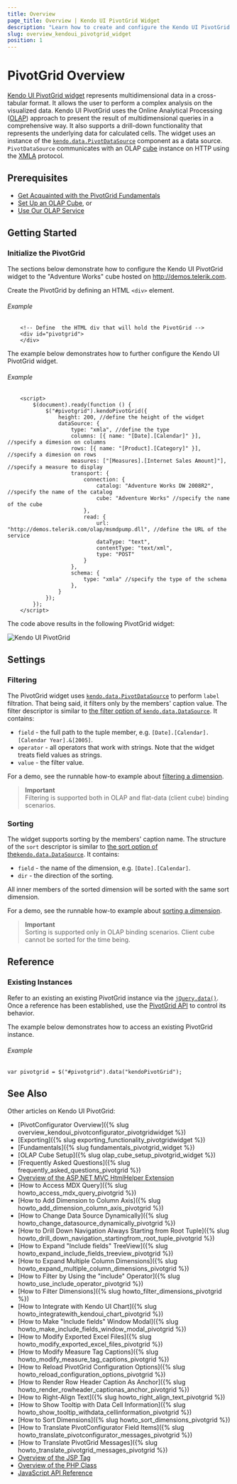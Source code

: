 ```yaml
---
title: Overview
page_title: Overview | Kendo UI PivotGrid Widget
description: "Learn how to create and configure the Kendo UI PivotGrid widget."
slug: overview_kendoui_pivotgrid_widget
position: 1
---
```


# PivotGrid Overview

[Kendo UI PivotGrid widget](http://demos.telerik.com/kendo-ui/pivotgrid/index) represents multidimensional data in a cross-tabular format. It allows the user to perform a complex analysis on the visualized data. Kendo UI PivotGrid uses the Online Analytical Processing ([OLAP](http://en.wikipedia.org/wiki/Online_analytical_processing)) approach to present the result of multidimensional queries in a comprehensive way. It also supports a drill-down functionality that represents the underlying data for calculated cells. The widget uses an instance of the [`kendo.data.PivotDataSource`](/api/framework/pivotdatasource) component as a data source. `PivotDataSource` communicates with an OLAP [cube](http://en.wikipedia.org/wiki/OLAP_cube) instance on HTTP using the [XMLA](http://en.wikipedia.org/wiki/XML_for_Analysis) protocol.

## Prerequisites

- [Get Acquainted with the PivotGrid Fundamentals](/web/pivotgrid/fundamentals)
- [Set Up an OLAP Cube](/web/pivotgrid/olap-cube-setup), or 
- [Use Our OLAP Service](http://demos.telerik.com/olap/msmdpump.dll)

## Getting Started

### Initialize the PivotGrid

The sections below demonstrate how to configure the Kendo UI PivotGrid widget to the "Adventure Works" cube hosted on http://demos.telerik.com. 

Create the PivotGrid by defining an HTML `<div>` element.

###### Example

		<!-- Define	 the HTML div that will hold the PivotGrid -->
		<div id="pivotgrid">
		</div>

The example below demonstrates how to further configure the Kendo UI PivotGrid widget.

###### Example 

        <script>
        	$(document).ready(function () {
            	$("#pivotgrid").kendoPivotGrid({
					height: 200, //define the height of the widget
					dataSource: {
						type: "xmla", //define the type
						columns: [{ name: "[Date].[Calendar]" }], //specify a dimesion on columns
						rows: [{ name: "[Product].[Category]" }], //specify a dimesion on rows
						measures: ["[Measures].[Internet Sales Amount]"], //specify a measure to display
						transport: {
                            connection: {
                                catalog: "Adventure Works DW 2008R2", //specify the name of the catalog
                                cube: "Adventure Works" //specify the name of the cube
                            },
                            read: {
                                url: "http://demos.telerik.com/olap/msmdpump.dll", //define the URL of the service
                                dataType: "text",
                                contentType: "text/xml",
                                type: "POST"
                            }
                        },
						schema: {
                            type: "xmla" //specify the type of the schema
                        },
					}
				});
        	});
    	</script>

The code above results in the following PivotGrid widget:

![Kendo UI PivotGrid](/images/pivotgrid.png)

## Settings

### Filtering

The PivotGrid widget uses [`kendo.data.PivotDataSource`](/api/framework/pivotdatasource) to perform `label` filtration. That being said, it filters only by the members' caption value. The filter descriptor is similar to [the filter option of `kendo.data.DataSource`](/api/javascript/data/datasource#configuration-filter). It contains:

- `field` - the full path to the tuple member, e.g. `[Date].[Calendar].[Calendar Year].&[2005]`.
- `operator` - all operators that work with strings. Note that the widget treats field values as strings.
- `value` - the filter value.

For a demo, see the runnable how-to example about [filtering a dimension](/web/pivotgrid/how-to/filter-dimension).

> **Important**  
> Filtering is supported both in OLAP and flat-data (client cube) binding scenarios.

### Sorting

The widget supports sorting by the members' caption name. The structure of the `sort` descriptor is similar to [the sort option of the`kendo.data.DataSource`](/api/javascript/data/datasource#configuration-sort). It contains:

- `field` - the name of the dimension, e.g. `[Date].[Calendar]`.
- `dir` - the direction of the sorting.

All inner members of the sorted dimension will be sorted with the same sort dimension.

For a demo, see the runnable how-to example about [sorting a dimension](/web/pivotgrid/how-to/sort-dimension).

> **Important**  
> Sorting is supported only in OLAP binding scenarios. Client cube cannot be sorted for the time being.

## Reference

### Existing Instances

Refer to an existing an existing PivotGrid instance via the [`jQuery.data()`](http://api.jquery.com/jQuery.data/). Once a reference has been established, use the [PivotGrid API](/api/web/pivotgrid) to control its behavior.

The example below demonstrates how to access an existing PivotGrid instance.

###### Example

    var pivotgrid = $("#pivotgrid").data("kendoPivotGrid");

## See Also

Other articles on Kendo UI PivotGrid:

* [PivotConfigurator Overview]({% slug overview_kendoui_pivotconfigurator_pivotgridwidget %})
* [Exporting]({% slug exporting_functionality_pivotgridwidget %})
* [Fundamentals]({% slug fundamentals_pivotgrid_widget %})
* [OLAP Cube Setup]({% slug olap_cube_setup_pivotgrid_widget %})
* [Frequently Asked Questions]({% slug frequently_asked_questions_pivotgrid %})
* [Overview of the ASP.NET MVC HtmlHelper Extension](/aspnet-mvc/helpers/pivotgrid/overview)
* [How to Access MDX Query]({% slug howto_access_mdx_query_pivotgrid %})
* [How to Add Dimension to Column Axis]({% slug howto_add_dimension_column_axis_pivotgrid %})
* [How to Change Data Source Dynamically]({% slug howto_change_datasource_dynamically_pivotgrid %})
* [How to Drill Down Navigation Always Starting from Root Tuple]({% slug howto_drill_down_navigation_startingfrom_root_tuple_pivotgrid %})
* [How to Expand "Include fields" TreeView]({% slug howto_expand_include_fields_treeview_pivotgrid %})
* [How to Expand Multiple Column Dimensions]({% slug howto_expand_multiple_column_dimensions_pivotgrid %})
* [How to Filter by Using the "include" Operator]({% slug howto_use_include_operator_pivotgrid %})
* [How to Filter Dimensions]({% slug howto_filter_dimensions_pivotgrid %})
* [How to Integrate with Kendo UI Chart]({% slug howto_integratewith_kendoui_chart_pivotgrid %})
* [How to Make "Include fields" Window Modal]({% slug howto_make_include_fields_window_modal_pivotgrid %})
* [How to Modify Exported Excel Files]({% slug howto_modify_exported_excel_files_pivotgrid %})
* [How to Modify Measure Tag Captions]({% slug howto_modify_measure_tag_captions_pivotgrid %})
* [How to Reload PivotGrid Configuration Options]({% slug howto_reload_configuration_options_pivotgrid %})
* [How to Render Row Header Caption As Anchor]({% slug howto_render_rowheader_captionas_anchor_pivotgrid %})
* [How to Right-Align Text]({% slug howto_right_align_text_pivotgrid %})
* [How to Show Tooltip with Data Cell Information]({% slug howto_show_tooltip_withdata_cellinformation_pivotgrid %})
* [How to Sort Dimensions]({% slug howto_sort_dimensions_pivotgrid %})
* [How to Translate PivotConfigurator Field Items]({% slug howto_translate_pivotconfigurator_messages_pivotgrid %})
* [How to Translate PivotGrid Messages]({% slug howto_translate_pivotgrid_messages_pivotgrid %})
* [Overview of the JSP Tag](/jsp/tags/pivotgrid/overview)
* [Overview of the PHP Class](/php/widgets/pivotgrid/overview)
* [JavaScript API Reference](/api/javascript/ui/pivotgrid)